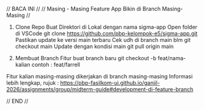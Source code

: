 // BACA INI //
// Masing - Masing Feature App Bikin di Branch Masing-Masing //
1. Clone Repo
Buat Direktori di Lokal dengan nama sigma-app
Open folder di VSCode
git clone https://github.com/pbp-kelompok-e5/sigma-app.git
Pastikan update ke versi main terbaru
Cek udh di branch main blm
git checkout main
Update dengan kondisi main
git pull origin main

2. Membuat Branch Fitur
buat branch baru
git checkout -b feat/nama-kalian
contoh : feat/farrell

Fitur kalian masing-masing dikerjakan di branch masing-masing
Informasi lebih lengkap, rujuk : https://pbp-fasilkom-ui.github.io/ganjil-2026/assignments/group/midterm-guide#development-di-feature-branch


// END //